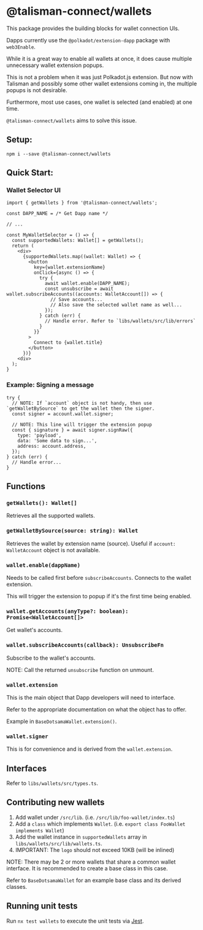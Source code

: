 # @talisman-connect/wallets

This package provides the building blocks for wallet connection UIs.

Dapps currently use the `@polkadot/extension-dapp` package with `web3Enable`.

While it is a great way to enable all wallets at once, it does cause multiple unnecessary wallet extension popups.

This is not a problem when it was just Polkadot.js extension. But now with Talisman and possibly some other wallet extensions coming in, the multiple popups is not desirable.

Furthermore, most use cases, one wallet is selected (and enabled) at one time.

`@talisman-connect/wallets` aims to solve this issue.

## Setup:

```
npm i --save @talisman-connect/wallets
```

## Quick Start:

### Wallet Selector UI

```tsx
import { getWallets } from '@talisman-connect/wallets';

const DAPP_NAME = /* Get Dapp name */

// ...

const MyWalletSelector = () => {
  const supportedWallets: Wallet[] = getWallets();
  return (
    <div>
      {supportedWallets.map((wallet: Wallet) => {
        <button
          key={wallet.extensionName}
          onClick={async () => {
            try {
              await wallet.enable(DAPP_NAME);
              const unsubscribe = await wallet.subscribeAccounts((accounts: WalletAccount[]) => {
                // Save accounts...
                // Also save the selected wallet name as well...
              });
            } catch (err) {
              // Handle error. Refer to `libs/wallets/src/lib/errors`
            }
          }}
        >
          Connect to {wallet.title}
        </button>
      })}
    <div>
  );
}
```

### Example: Signing a message

```tsx
try {
  // NOTE: If `account` object is not handy, then use `getWalletBySource` to get the wallet then the signer.
  const signer = account.wallet.signer;

  // NOTE: This line will trigger the extension popup
  const { signature } = await signer.signRaw({
    type: 'payload',
    data: 'Some data to sign...',
    address: account.address,
  });
} catch (err) {
  // Handle error...
}
```

## Functions

### `getWallets(): Wallet[]`

Retrieves all the supported wallets.

### `getWalletBySource(source: string): Wallet`

Retrieves the wallet by extension name (source). Useful if `account: WalletAccount` object is not available.

### `wallet.enable(dappName)`

Needs to be called first before `subscribeAccounts`. Connects to the wallet extension.

This will trigger the extension to popup if it's the first time being enabled.

### `wallet.getAccounts(anyType?: boolean): Promise<WalletAccount[]>`

Get wallet's accounts.

### `wallet.subscribeAccounts(callback): UnsubscribeFn`

Subscribe to the wallet's accounts.

NOTE: Call the returned `unsubscribe` function on unmount.

### `wallet.extension`

This is the main object that Dapp developers will need to interface.

Refer to the appropriate documentation on what the object has to offer.

Example in `BaseDotsamaWallet.extension()`.

### `wallet.signer`

This is for convenience and is derived from the `wallet.extension`.

## Interfaces

Refer to `libs/wallets/src/types.ts`.

## Contributing new wallets

1. Add wallet under `/src/lib`. (i.e. `/src/lib/foo-wallet/index.ts`)
2. Add a `class` which implements `Wallet`. (i.e. `export class FooWallet implements Wallet`)
3. Add the wallet instance in `supportedWallets` array in `libs/wallets/src/lib/wallets.ts`.
4. IMPORTANT: The `logo` should not exceed 10KB (will be inlined)

NOTE: There may be 2 or more wallets that share a common wallet interface. It is recommended to create a base class in this case.

Refer to `BaseDotsamaWallet` for an example base class and its derived classes.

## Running unit tests

Run `nx test wallets` to execute the unit tests via [Jest](https://jestjs.io).
